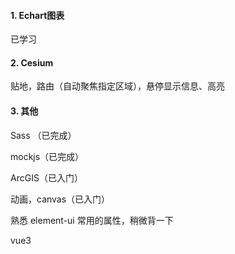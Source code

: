 #### 1. Echart图表

已学习



#### 2. Cesium

贴地，路由（自动聚焦指定区域），悬停显示信息、高亮



#### 3. 其他

Sass  （已完成）

mockjs（已完成）

ArcGIS（已入门）

动画，canvas（已入门）

熟悉 element-ui 常用的属性，稍微背一下

vue3